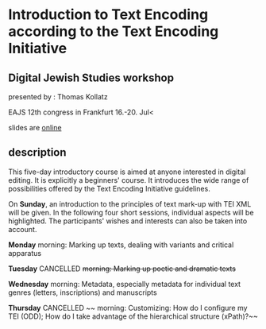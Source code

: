 # Introduction to Text Encoding according to the Text Encoding Initiative
## Digital Jewish Studies workshop
presented by : Thomas Kollatz

EAJS 12th congress in Frankfurt
16.-20. Jul<

slides are [online](https://digicademy.github.io/EAJS2023_TEI-workshop)

## description
This five-day introductory course is aimed at anyone interested in digital editing. It is explicitly a beginners' course. It introduces the wide range of possibilities offered by the Text Encoding Initiative guidelines. 

On **Sunday**, an introduction to the principles of text mark-up with TEI XML will be given. 
In the following four short sessions, individual aspects will be highlighted. The participants' wishes and interests can also be taken into account. 

**Monday** morning: Marking up texts, dealing with variants and critical apparatus

**Tuesday** CANCELLED ~~morning: Marking up poetic and dramatic texts~~

**Wednesday** morning: Metadata, especially metadata for individual text genres (letters, inscriptions) and manuscripts 

**Thursday** CANCELLED ~~  morning: Customizing: How do I configure my TEI (ODD); How do I take advantage of the hierarchical structure (xPath)?~~

